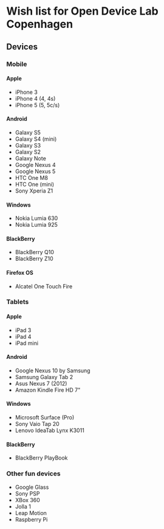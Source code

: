 # Wish list for Open Device Lab Copenhagen

## Devices

### Mobile

#### Apple 
- iPhone 3 
- iPhone 4 (4, 4s)
- iPhone 5 (5, 5c/s)

#### Android
- Galaxy S5
- Galaxy S4 (mini)
- Galaxy S3
- Galaxy S2
- Galaxy Note
- Google Nexus 4
- Google Nexus 5
- HTC One M8
- HTC One (mini)
- Sony Xperia Z1

#### Windows
- Nokia Lumia 630
- Nokia Lumia 925

#### BlackBerry
- BlackBerry Q10
- BlackBerry Z10

#### Firefox OS
- Alcatel One Touch Fire 

### Tablets

#### Apple
- iPad 3 
- iPad 4
- iPad mini


#### Android
- Google Nexus 10 by Samsung
- Samsung Galaxy Tab 2
- Asus Nexus 7 (2012)
- Amazon Kindle Fire HD 7"

#### Windows
- Microsoft Surface (Pro)
- Sony Vaio Tap 20
- Lenovo IdeaTab Lynx K3011

#### BlackBerry
- BlackBerry PlayBook

### Other fun devices
- Google Glass
- Sony PSP
- XBox 360
- Jolla 1
- Leap Motion
- Raspberry Pi


